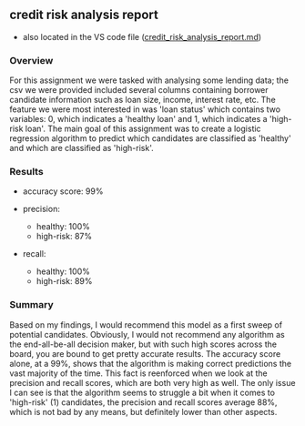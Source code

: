 ## credit risk analysis report
- also located in the VS code file (<a href='https://github.com/cassidysimmons/credit-risk-classification/blob/main/credit_risk_analysis_report.md'>credit_risk_analysis_report.md</a>)

### Overview

For this assignment we were tasked with analysing some lending data; the csv we were provided included several columns containing borrower candidate information such as loan size, income, interest rate, etc. The feature we were most interested in was 'loan status' which contains two variables: 0, which indicates a 'healthy loan' and 1, which indicates a 'high-risk loan'. The main goal of this assignment was to create a logistic regression algorithm to predict which candidates are classified as 'healthy' and which are classified as 'high-risk'.

### Results

* accuracy score: 99%

* precision:
    * healthy: 100%
    * high-risk: 87%

* recall:
    * healthy: 100%
    * high-risk: 89%

### Summary

Based on my findings, I would recommend this model as a first sweep of potential candidates. Obviously, I would not recommend any algorithm as the end-all-be-all decision maker, but with such high scores across the board, you are bound to get pretty accurate results. The accuracy score alone, at a 99%, shows that the algorithm is making correct predictions the vast majority of the time. This fact is reenforced when we look at the precision and recall scores, which are both very high as well. The only issue I can see is that the algorithm seems to struggle a bit when it comes to 'high-risk' (1) candidates, the precision and recall scores average 88%, which is not bad by any means, but definitely lower than other aspects.
